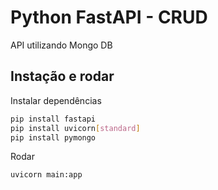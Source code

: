 # Python FastAPI - CRUD
API utilizando Mongo DB

## Instação e rodar

Instalar dependências

```bash
pip install fastapi
pip install uvicorn[standard]
pip install pymongo
```

Rodar

```bash
uvicorn main:app
```
